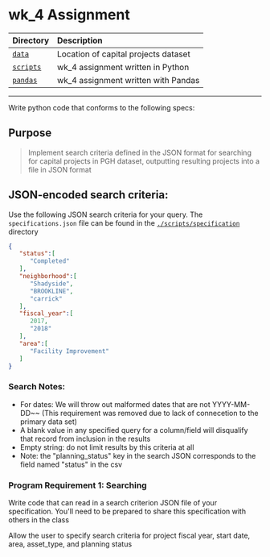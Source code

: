 # wk_4 Assignment

| Directory  | Description  |
|:--|:--|
| [`data`](https://github.com/tnakatani/python2_ccac/tree/master/wk_4/data)  | Location of capital projects dataset  |
| [`scripts`](https://github.com/tnakatani/python2_ccac/tree/master/wk_4/pandas)  | wk_4 assignment written in Python  |
| [`pandas`](https://github.com/tnakatani/python2_ccac/tree/master/wk_4/scripts)  | wk_4 assignment written with Pandas  |

---

Write python code that conforms to the following specs:

## Purpose
> Implement search criteria defined in the JSON format for searching for capital projects in PGH dataset, outputting resulting projects into a file in JSON format

## JSON-encoded search criteria:

Use the following JSON search criteria for your query.  The `specifications.json` file can be found in the [`./scripts/specification`](https://github.com/tnakatani/python2_ccac/tree/master/wk_4/scripts/specifications) directory
```JSON
{
   "status":[
      "Completed"
   ],
   "neighborhood":[
      "Shadyside",
      "BROOKLINE",
      "carrick"
   ],
   "fiscal_year":[
      2017,
      "2018"
   ],
   "area":[
      "Facility Improvement"
   ]
}
```

### Search Notes:
- For dates: We will throw out malformed dates that are not YYYY-MM-DD~~ (This requirement was removed due to lack of connecetion to the primary data set)
- A blank value in any specified query for a column/field will disqualify that record from inclusion in the results
- Empty string: do not limit results by this criteria at all
- Note: the "planning_status" key in the search JSON corresponds to the field named "status" in the csv

### Program Requirement 1: Searching
Write code that can read in a search criterion JSON file of your specification. You'll need to be prepared to share this specification with others in the class

Allow the user to specify search criteria for project fiscal year, start date, area, asset_type, and planning status
